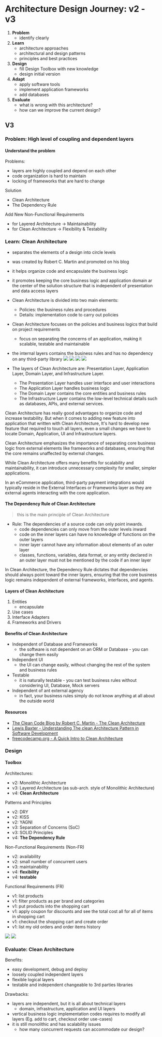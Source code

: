 # Architecture Design Journey: v2 - v3
1. **Problem**
   - identify clearly
2. **Learn**
   - architecture approaches
   - architectural and design patterns
   - principles and best practices
3. **Design**
   - fill Design Toolbox with new knowledge
   - design initial version 
4. **Adapt**
   - apply software tools
   - implement application frameworks
   - add databases
5. **Evaluate**
   - what is wrong with this architecture?
   - how can we improve the current design?

## V3
### Problem: High level of coupling and dependent layers
#### Understand the problem
Problems:
- layers are highly coupled and depend on each other
- code organization is hard to maintain
- locking of frameworks that are hard to change

Solution
- Clean Architecture
- The Dependency Rule

Add New Non-Functional Requirements
- for Layered Architecture -> Maintainability
- for Clean Architecture -> Flexibility & Testability

### Learn: Clean Architecture
- separates the elements of a design into circle levels
- was created by Robert C. Martin and promoted on his blog
- it helps organize code and encapsulate the business logic
- it promotes keeping the core business logic and application domain ar the center of the solution structure that is independent of presentation and data access layers
- Clean Architecture is divided into two main elements:
  - Policies: the business rules and procedures
  - Details: implementation code to carry out policies
- Clean Architecture focuses on the policies and business logics that build on project requirements
  - focus on separating the concerns of an application, making it scalable, testable and maintainable
- the internal layers contains the business rules and has no dependency on any third-party library
![](../assets/CleanArchitecture.jpg)
![](../assets/the%20clean%20archietcture%20cone.jpeg)
![](../assets/our%20clean%20architecture.png)
![](../assets/uncle%20bobs%20clean%20architecture.png)

- The layers of Clean Architecture are: Presentation Layer, Application Layer, Domain Layer, and Infrastructure Layer.
  - The Presentation Layer handles user interface and user interactions
  - The Application Layer handles business logic
  - The Domain Layer contains the core entities and business rules
  - The Infrastructure Layer contains the low-level technical details such as databases, APIs, and external services.

Clean Architecture has really good advantages to organize code and increase testability. But when it comes to adding new feature into application that written with Clean Architecture, It's hard to develop new feature that required to touch all layers, even a small changes we have to locate Domain, Application, UI and Infrastructure layers.

Clean Architecture emphasizes the importance of separating core business logic from external elements like frameworks and databases, ensuring that the core remains unaffected by external changes.

While Clean Architecture offers many benefits for scalability and maintainability, it can introduce unnecessary complexity for smaller, simpler applications.

In an eCommerce application, third-party payment integrations would typically reside in the External Interfaces or Frameworks layer as they are external agents interacting with the core application.

#### The Dependency Rule of Clean Architecture
> this is the main principle of Clean Architecture
- Rule: The dependencies of a source code can only point inwards.
  - code dependencies can only move from the outer levels inward
  - code on the inner layers can have no knowledge of functions on the outer layers
  - inner layer cannot have any information about elements of an outer layer
  - classes, functions, variables, data format, or any entity declared in an outer layer must not be mentioned by the code if an inner layer

In Clean Architecture, the Dependency Rule dictates that dependencies should always point toward the inner layers, ensuring that the core business logic remains independent of external frameworks, interfaces, and agents.


#### Layers of Clean Architecture
1. Entities
   - encapsulate 
2. Use cases
3. Interface Adapters
4. Frameworks and Drivers

#### Benefits of Clean Architecture
- Independent of Database and Frameworks
  - the software is not dependent on an ORM or Database - you can change them easily
- Independent UI
  - the UI can change easily, without changing the rest of the system and business rules
- Testable
  - it is naturally testable - you can test business rules without considering UI, Database, Mock servers
- Independent of ant external agency
  - in fact, your business rules simply do not know anything at all about the outside world

#### Resources
- [The Clean Code Blog by Robert C. Martin - The Clean Architecture](https://blog.cleancoder.com/uncle-bob/2012/08/13/the-clean-architecture.html)
- [Lewis Baxter - Understanding The clean Architecture Pattern in Software Development](https://lewisjohnbaxter.medium.com/understanding-the-clean-architecture-pattern-in-software-development-7a26a494419d)
- [freecodecamp.org - A Quick Intro to Clean Architecture](https://www.freecodecamp.org/news/a-quick-introduction-to-clean-architecture-990c014448d2/)

### Design
#### Toolbox
Architectures:
- v2: Monolithic Architecture
- v3: Layered Architecture (as sub-arch. style of Monolithic Architecture)
- v4: **Clean Architecture**

Patterns and Principles
- v2: DRY
- v2: KISS
- v2: YAGNI
- v3: Separation of Concerns (SoC)
- v3: SOLID Principles
- v4: **The Dependency Rule**

Non-Functional Requirements (Non-FR)
- v2: availability
- v2: small number of concurrent users
- v3: maintainability
- v4: **flexibility**
- v4: **testable**

Functional Requirements (FR)
- v1: list products
- v1: filter products as per brand and categories
- v1: put products into the shopping cart
- v1: apply coupon for discounts and see the total cost all for all of items in shopping cart
- v1: checkout the shopping cart and create order
- v1: list my old orders and order items history

![](../assets/clean-architecture-monolithic-arch.png)
![](../assets/54773098-e1efe700-4c19-11e9-9150-74f7e770de42.png)

### Evaluate: Clean Architecture
Benefits:
- easy development, debug and deploy
- loosely coupled independent layers
- flexible logical layers
- testable and independent changeable to 3rd parties libraries

Drawbacks:
- layers are independent, but it is all about technical layers
  - domain, infrastructure, application and UI layers
- vertical business logic implementation codes requires to modify all layers (Eg. add to cart, checkout order use-cases)
- it is still monolithic and has scalability issues
  - how many concurrent requests can accommodate our design?
